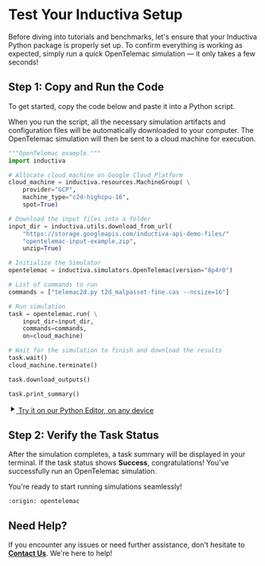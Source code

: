# Test Your Inductiva Setup
Before diving into tutorials and benchmarks, let's ensure that your Inductiva Python package is properly set up. To confirm everything is working as expected, simply run a quick OpenTelemac simulation — it only takes a few seconds!

## Step 1: Copy and Run the Code
To get started, copy the code below and paste it into a Python script.

When you run the script, all the necessary simulation artifacts and configuration files will be automatically downloaded to your computer. The OpenTelemac simulation will then be sent to a cloud machine for execution.

```python
"""OpenTelemac example."""
import inductiva

# Allocate cloud machine on Google Cloud Platform
cloud_machine = inductiva.resources.MachineGroup( \
    provider="GCP",
    machine_type="c2d-highcpu-16",
    spot=True)

# Download the input files into a folder
input_dir = inductiva.utils.download_from_url(
    "https://storage.googleapis.com/inductiva-api-demo-files/"
    "opentelemac-input-example.zip",
    unzip=True)

# Initialize the Simulator
opentelemac = inductiva.simulators.OpenTelemac(version="8p4r0")

# List of commands to run
commands = ["telemac2d.py t2d_malpasset-fine.cas --ncsize=16"]

# Run simulation
task = opentelemac.run( \
    input_dir=input_dir,
    commands=commands,
    on=cloud_machine)

# Wait for the simulation to finish and download the results
task.wait()
cloud_machine.terminate()

task.download_outputs()

task.print_summary()
```

<a href="https://console-dev.inductiva.ai/editor?simulator_name=opentelemac" class="try-playground-button" target="_blank">
  <svg class="icon" xmlns="http://www.w3.org/2000/svg" width="16" height="16" viewBox="0 0 24 24" fill="currentColor">
    <path d="M8 5v14l11-7z"/>
  </svg>
  Try it on our Python Editor, on any device
</a>

## Step 2: Verify the Task Status
After the simulation completes, a task summary will be displayed in your terminal. If the task status shows **Success**, congratulations! You've successfully run an OpenTelemac simulation.

You're ready to start running simulations seamlessly!

```{banner_small}
:origin: opentelemac
```

## Need Help?
If you encounter any issues or need further assistance, don't hesitate to [**Contact Us**](mailto:support@inductiva.ai). We're here to help!
